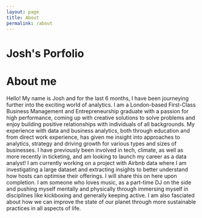```yaml
---
layout: page
title: About
permalink: /about
---
```


# Josh's Porfolio

# About me
Hello! My name is Josh and for the last 6 months, I have been journeying further into the exciting world of analytics. I am a London-based First-Class Business Management and Entrepreneurship graduate with a passion for high performance, coming up with creative solutions to solve problems and enjoy building positive relationships with individuals of all backgrounds. My experience with data and business analytics, both through education and from direct work experience, has given me insight into approaches to analytics, strategy and driving growth for various types and sizes of businesses. I have previously been involved in tech, climate, as well as more recently in ticketing, and am looking to launch my career as a data analyst! I am currently working on a project with Airbnb data where I am investigating a large dataset and extracting insights to better understand how hosts can optimise their offerings. I will share this on here upon completion. I am someone who loves music, as a part-time DJ on the side and pushing myself mentally and physically through immersing myself in disciplines like kickboxing and generally keeping active. I am also fasciated about how we can improve the state of our planet through more sustainable practices in all aspects of life.

